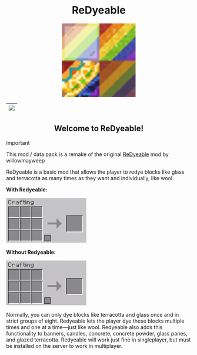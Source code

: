 <div align="center">

# ReDyeable

<img src="src/main/pack.png" width="200px">

<!-- | [![][modrinth-badge]][modrinth-link] | [![][curseforge-badge]][curseforge-link] | [![][discord-badge]][discord-link] |
| ------------------------------------ | ---------------------------------------- | ---------------------------------- | -->

| [![][modrinth-badge]][modrinth-link] |
| ------------------------------------ |

## Welcome to ReDyeable!

</div>

> [!IMPORTANT]
> This mod / data pack is a remake of the original [ReDyeable](https://www.curseforge.com/minecraft/mc-mods/redyeable) mod by willowmayweep

ReDyeable is a basic mod that allows the player to redye blocks like glass and terracotta as many times as they want and individually, like wool.

**With Redyeable:**

![](img/recipe1.gif)

**Without Redyeable:**

![](img/recipe2.gif)

Normally, you can only dye blocks like terracotta and glass once and in strict groups of eight. Redyeable lets the player dye these blocks multiple times and one at a time—just like wool. Redyeable also adds this functionality to banners, candles, concrete, concrete powder, glass panes, and glazed terracotta. Redyeable will work just fine in singleplayer, but must be installed on the server to work in multiplayer.

[modrinth-badge]: https://img.shields.io/modrinth/dt/{modrinth-project-id}?style=for-the-badge&logo=modrinth&labelColor=16181c&color=00ad5b
[modrinth-link]: https://modrinth.com/project/rLCrXpGS
<!-- [curseforge-badge]: https://img.shields.io/curseforge/dt/{curseforge-project-id}?style=for-the-badge&logo=curseforge&label=CurseForge%20Downloads&labelColor=0d0d0d&color=ff784d
[curseforge-link]: https://www.curseforge.com/projects/... -->
<!-- [discord-badge]: https://img.shields.io/discord/{discord-id}?style=for-the-badge&logo=discord&label=discord&labelColor=2b2d31&color=23a55a
[discord-link]: https://discord.com/invite/... -->
